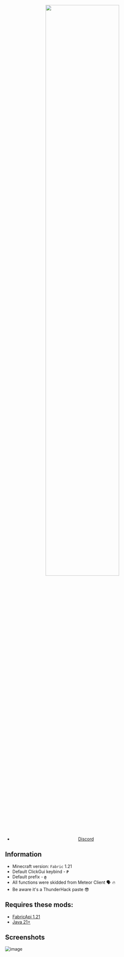<p align="center">
    <img src="https://imgur.com/a/Slzapy6.png" style="width: 69%">
</p>
 
<div align="center">

- [Discord](https://discord.gg/ajNJTkapdQ)

</div>


## Information
- Minecraft version: ```Fabric``` 1.21
- Default ClickGui keybind - **```P```**
- Default prefix  - **```@```**
- All functions were skidded from Meteor Client 🗣 🔥
- Be aware it's a ThunderHack paste 😎

## Requires these mods:
- [FabricApi 1.21](https://www.curseforge.com/minecraft/mc-mods/fabric-api/files/5531908)
- [Java 21+](https://www.oracle.com/java/technologies/javase/jdk21-archive-downloads.html)

## Screenshots
![image](https://imgur.com/a/ji7YNDh.jpg)
